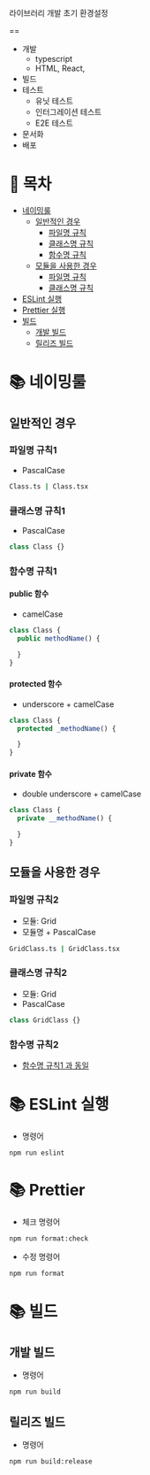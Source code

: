 라이브러리 개발 초기 환경설정

==

- 개발
    - typescript
    - HTML, React,
- 빌드
- 테스트
    - 유닛 테스트
    - 인터그레이션 테스트
    - E2E 테스트
- 문서화
- 배포

# 📖 목차

- [네이밍룰](#📚-네이밍룰)
    - [일반적인 경우](#일반적인-경우)
        - [파일명 규칙](#파일명-규칙1)
        - [클래스명 규칙](#클래스명-규칙1)
        - [함수명 규칙](#함수명-규칙1)
    - [모듈을 사용한 경우](#모듈을-사용한-경우)
        - [파일명 규칙](#파일명-규칙2)
        - [클래스명 규칙](#클래스명-규칙2)
- [ESLint 실행](#📚-eslint-실행)
- [Prettier 실행](#📚-prettier)
- [빌드](#📚-빌드)
    - [개발 빌드](#개발-빌드)
    - [릴리즈 빌드](#릴리즈-빌드)

# 📚 네이밍룰

## 일반적인 경우

### 파일명 규칙1

- PascalCase

```bash
Class.ts | Class.tsx
```

### 클래스명 규칙1

- PascalCase

```javascript
class Class {}
```

### 함수명 규칙1

#### public 함수

- camelCase

```javascript
class Class {
  public methodName() {

  }
}
```

#### protected 함수

- underscore + camelCase

```javascript
class Class {
  protected _methodName() {

  }
}
```

#### private 함수

- double underscore + camelCase

```javascript
class Class {
  private __methodName() {

  }
}
```

## 모듈을 사용한 경우

### 파일명 규칙2

- 모듈: Grid
- 모듈명 + PascalCase

```bash
GridClass.ts | GridClass.tsx
```

### 클래스명 규칙2

- 모듈: Grid
- PascalCase

```javascript
class GridClass {}
```

### 함수명 규칙2

- [함수명 규칙1 과 동일](#함수명-규칙1)

# 📚 ESLint 실행

- 명령어

```bash
npm run eslint
```

# 📚 Prettier

- 체크 명령어

```bash
npm run format:check
```

- 수정 명령어

```bash
npm run format
```

# 📚 빌드

## 개발 빌드

- 명령어

```bash
npm run build
```

## 릴리즈 빌드

- 명령어

```bash
npm run build:release
```

